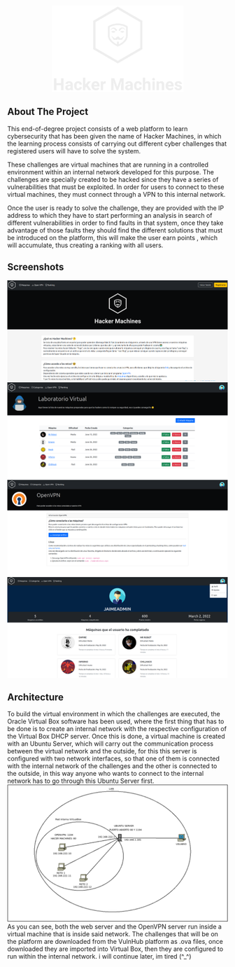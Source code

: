 <!-- PROJECT LOGO -->
<br />
<div align="center">
  <a href="https://github.com/othneildrew/Best-README-Template">
    <img src="readmeImages/logo_transparentEdit.png" alt="Logo" width="301" height="198">
  </a>
</div>

## About The Project
This end-of-degree project consists of a web platform to learn cybersecurity that has been given the name of Hacker Machines, in which the learning process
consists of carrying out different cyber challenges that registered users will have to solve the system.

These challenges are virtual machines that are running in a controlled environment within an internal network developed for this purpose. The challenges are specially created to be hacked since they have a series of vulnerabilities that must be exploited. In order for users to connect to these virtual
machines, they must connect through a VPN to this internal network.

Once the user is ready to solve the challenge, they are provided with the IP address to which they have to start performing an analysis in search of different vulnerabilities in order to find faults in that system, once they take advantage of those faults they should find the different solutions that must be introduced on the platform, this will make the user earn points , which will accumulate, thus creating a ranking with all users.

## Screenshots
![](https://github.com/DobleGIT/Hacker-Machines/blob/main/readmeImages/home.png)
![](https://github.com/DobleGIT/Hacker-Machines/blob/main/readmeImages/machines.png)
![](https://github.com/DobleGIT/Hacker-Machines/blob/main/readmeImages/openvpn.png)
![](https://github.com/DobleGIT/Hacker-Machines/blob/main/readmeImages/profile.png)
## Architecture
To build the virtual environment in which the challenges are executed, the Oracle Virtual Box software has been used, where the first thing that has to be done is to create an internal network with the respective configuration of the Virtual Box DHCP server. Once this is done, a virtual machine is created with an Ubuntu Server, which will carry out the communication process between the virtual network and the outside, for this this server is configured with two network interfaces, so that one of them is connected with the internal network of the challenges and the other is connected to the outside, in this way anyone who wants to connect to the internal network has to go through this Ubuntu Server first.
![](https://github.com/DobleGIT/Hacker-Machines/blob/main/readmeImages/network.png) 
As you can see, both the web server and the OpenVPN server run inside a virtual machine that is inside said network. The challenges that will be on the platform are downloaded from the VulnHub platform as .ova files, once downloaded they are imported into Virtual Box, then they are configured to run within the internal network.
i will continue later, im tired (^_^)
